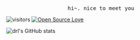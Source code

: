 <p align="center">
  <samp>
    hi~. nice to meet you
  </samp>
</p>

![visitors](https://visitor-badge.laobi.icu/badge?page_id=drl990114)
[![Open Source Love](https://badges.frapsoft.com/os/v3/open-source.svg?v=103)](https://github.com/ellerbrock/open-source-badges/)


![drl's GitHub stats](https://github-readme-stats.vercel.app/api/top-langs/?username=drl990114&theme=prussian&card_width=400)

